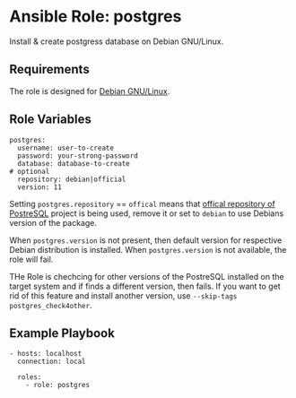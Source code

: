# Ansible Role: postgres

Install & create postgress database on Debian GNU/Linux.

## Requirements
The role is designed for [Debian GNU/Linux](https://debian.org).

## Role Variables

```
postgres:
  username: user-to-create
  password: your-strong-password
  database: database-to-create
# optional
  repository: debian|official
  version: 11
```

Setting `postgres.repository` == `offical` means that [offical repository of PostreSQL](https://www.postgresql.org/download/linux/debian/) project is being used, remove it or set to `debian` to use Debians version of the package.

When `postgres.version` is not present, then default version for respective Debian distribution is installed. When `postgres.version` is not available, the role will fail.

THe Role is chechcing for other versions of the PostreSQL installed on the target system and if finds a different version, then fails. If you want to get rid of this feature and install another version, use `--skip-tags postgres_check4other`.

## Example Playbook
```
- hosts: localhost
  connection: local

  roles:
    - role: postgres
```
